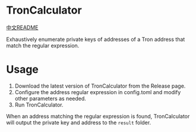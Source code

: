 # TronCalculator

[中文README](README_zh.md)

Exhaustively enumerate private keys of addresses of a Tron address that match the regular expression.

# Usage

1. Download the latest version of TronCalculator from the Release page.
2. Configure the address regular expression in config.toml and modify other parameters as needed.
3. Run TronCalculator.

When an address matching the regular expression is found, TronCalculator will output the private key and address to the
`result` folder.